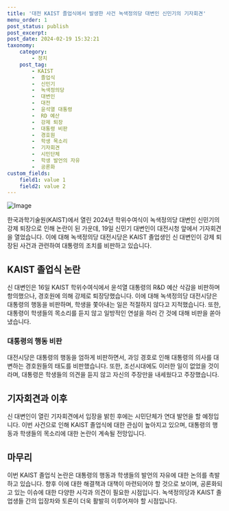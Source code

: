 ```yaml
---
title: '대전 KAIST 졸업식에서 발생한 사건 녹색정의당 대변인 신민기의 기자회견'
menu_order: 1
post_status: publish
post_excerpt: 
post_date: 2024-02-19 15:32:21
taxonomy:
    category:
        - 정치
    post_tag:
        - KAIST
        -  졸업식
        -  신민기
        -  녹색정의당
        -  대변인
        -  대전
        -  윤석열 대통령
        -  RD 예산
        -  강제 퇴장
        -  대통령 비판
        -  경호원
        -  학생 목소리
        -  기자회견
        -  시민단체
        -  학생 발언의 자유
        -  공론화
custom_fields:
    field1: value 1
    field2: value 2
---
```


![Image](https://imgnews.pstatic.net/image/014/2024/02/19/0005143819_001_20240219072101593.jpg?type=w647)

한국과학기술원(KAIST)에서 열린 2024년 학위수여식이 녹색정의당 대변인 신민기의 강제 퇴장으로 인해 논란이 된 가운데, 19일 신민기 대변인이 대전시청 앞에서 기자회견을 열었습니다. 이에 대해 녹색정의당 대전시당은 KAIST 졸업생인 신 대변인이 강제 퇴장된 사건과 관련하여 대통령의 조치를 비판하고 있습니다.
## KAIST 졸업식 논란
신 대변인은 16일 KAIST 학위수여식에서 윤석열 대통령의 R&D 예산 삭감을 비판하며 항의했으나, 경호원에 의해 강제로 퇴장당했습니다. 이에 대해 녹색정의당 대전시당은 대통령의 행동을 비판하며, 학생을 쫓아내는 일은 적절하지 않다고 지적했습니다. 또한, 대통령이 학생들의 목소리를 듣지 않고 일방적인 연설을 하러 간 것에 대해 비판을 쏟아냈습니다.
### 대통령의 행동 비판
대전시당은 대통령의 행동을 엄하게 비판하면서, 과잉 경호로 인해 대통령의 의사를 대변하는 경호원들의 태도를 비판했습니다. 또한, 조선시대에도 이러한 일이 없었을 것이라며, 대통령은 학생들의 의견을 듣지 않고 자신의 주장만을 내세웠다고 주장했습니다.
## 기자회견과 이후
신 대변인이 열린 기자회견에서 입장을 밝힌 후에는 시민단체가 연대 발언을 할 예정입니다. 이번 사건으로 인해 KAIST 졸업식에 대한 관심이 높아지고 있으며, 대통령의 행동과 학생들의 목소리에 대한 논란이 계속될 전망입니다.
## 마무리
이번 KAIST 졸업식 논란은 대통령의 행동과 학생들의 발언의 자유에 대한 논의를 촉발하고 있습니다. 향후 이에 대한 해결책과 대책이 마련되어야 할 것으로 보이며, 공론화되고 있는 이슈에 대한 다양한 시각과 의견이 필요한 시점입니다. 녹색정의당과 KAIST 졸업생들 간의 입장차와 토론이 더욱 활발히 이루어져야 할 시점입니다.
